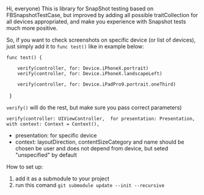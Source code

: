 # 

Hi, everyone) This is library for SnapShot testing based on FBSnapshotTestCase, but improved by adding all possible traitCollection for all devices appropriated, and make you experience with Snapshot tests much more positive.

So, if you want to check screenshots on specific device (or list of devices), just simply add it to `func test()` like in example below:

`func test() {`      

        verify(controller, for: Device.iPhoneX.portrait)
        verify(controller, for: Device.iPhoneX.landscapeLeft)
        
        verify(controller, for: Device.iPadPro9.portrait.oneThird)
    }

`verify()` will do the rest, but make sure you pass correct parameters)

`verify(controller: UIViewController, 
        for presentation: Presentation,
        with context: Context = Context(),` 

- presentation: for specific device
- context: layoutDirection, contentSizeCategory and name should be chosen be user and does not depend from device, but seted "unspecified" by default 

How to set up:

1. add it as a submodule to your project
2. run this comand `git submodule update --init --recursive`




